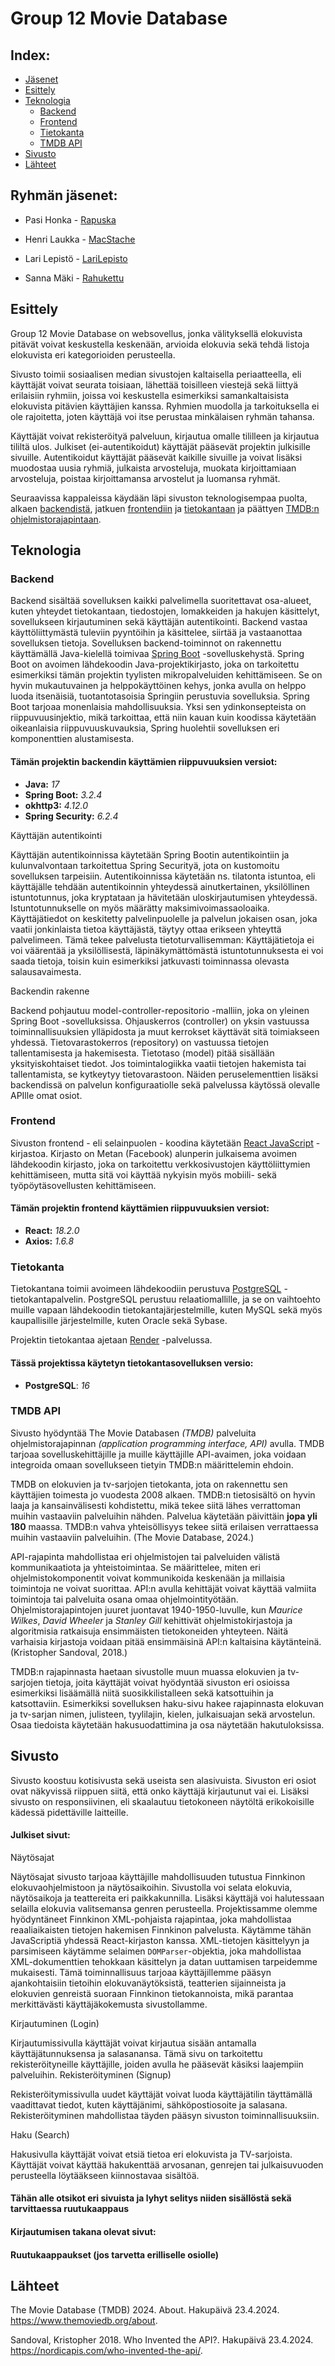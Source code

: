 # Group 12 Movie Database

## Index:
- [Jäsenet](#jasenet)
- [Esittely](esittely)
- [Teknologia](teknologia)
	- [Backend](#backend)
	- [Frontend](#frontend)
	- [Tietokanta](#tietokanta) 
	- [TMDB API](#tmdb_api) 
- [Sivusto](#sivusto)
- [Lähteet](#lähteet)

## <a name ="jasenet"></a> Ryhmän jäsenet:
- Pasi Honka - [Rapuska](https://www.github.com/Rapuska)

- Henri Laukka - [MacStache](https://www.github.com/MacStache)

- Lari Lepistö - [LariLepisto](https://www.github.com/LariLepisto)

- Sanna Mäki - [Rahukettu](https://www.github.com/rahukettu)

## <a name ="esittely"></a> Esittely
Group 12 Movie Database on websovellus, jonka välityksellä elokuvista pitävät voivat keskustella keskenään, arvioida elokuvia sekä tehdä listoja elokuvista eri kategorioiden perusteella. 

Sivusto toimii sosiaalisen median sivustojen kaltaisella periaatteella, eli käyttäjät voivat seurata toisiaan, lähettää toisilleen viestejä sekä liittyä erilaisiin ryhmiin, joissa voi keskustella esimerkiksi samankaltaisista elokuvista pitävien käyttäjien kanssa. Ryhmien muodolla ja tarkoituksella ei ole rajoitetta, joten käyttäjä voi itse perustaa minkälaisen ryhmän tahansa. 

Käyttäjät voivat rekisteröityä palveluun, kirjautua omalle tililleen ja kirjautua tililtä ulos. Julkiset (ei-autentikoidut) käyttäjät pääsevät projektin julkisille sivuille. Autentikoidut käyttäjät pääsevät kaikille sivuille ja voivat lisäksi muodostaa uusia ryhmiä, julkaista arvosteluja, muokata kirjoittamiaan arvosteluja, poistaa kirjoittamansa arvostelut ja luomansa ryhmät.

Seuraavissa kappaleissa käydään läpi sivuston teknologisempaa puolta, alkaen [backendistä](#backend), jatkuen [frontendiin](#frontend) ja [tietokantaan](#tietokanta) ja päättyen [TMDB:n ohjelmistorajapintaan](#tmdb_api).

## <a name ="teknologia"></a>Teknologia

### <a name ="backend"></a> Backend 
Backend sisältää sovelluksen kaikki palvelimella suoritettavat osa-alueet, kuten yhteydet tietokantaan, tiedostojen, lomakkeiden ja hakujen käsittelyt, sovellukseen kirjautuminen sekä käyttäjän autentikointi. Backend vastaa käyttöliittymästä tuleviin pyyntöihin ja käsittelee, siirtää ja vastaanottaa sovelluksen tietoja. 
Sovelluksen backend-toiminnot on rakennettu käyttämällä Java-kielellä toimivaa [Spring Boot](https://spring.io/projects/spring-boot) -sovelluskehystä. Spring Boot on avoimen lähdekoodin Java-projektikirjasto, joka on tarkoitettu esimerkiksi tämän projektin tyylisten mikropalveluiden kehittämiseen. Se on hyvin mukautuvainen ja helppokäyttöinen kehys, jonka avulla on helppo luoda itsenäisiä, tuotantotasoisia Springiin perustuvia sovelluksia. Spring Boot tarjoaa monenlaisia mahdollisuuksia. Yksi sen ydinkonsepteista on riippuvuusinjektio, mikä tarkoittaa, että niin kauan kuin koodissa käytetään oikeanlaisia riippuvuuskuvauksia, Spring huolehtii sovelluksen eri komponenttien alustamisesta.

#### Tämän projektin backendin käyttämien riippuvuuksien versiot:
- **Java:** *17*
- **Spring Boot:** *3.2.4*
- **okhttp3:** *4.12.0*
- **Spring Security:** *6.2.4*

Käyttäjän autentikointi

Käyttäjän autentikoinnissa käytetään Spring Bootin autentikointiin ja kulunvalvontaan tarkoitettua Spring Securityä, jota on kustomoitu sovelluksen tarpeisiin. Autentikoinnissa käytetään ns. tilatonta istuntoa, eli käyttäjälle tehdään autentikoinnin yhteydessä ainutkertainen, yksilöllinen istuntotunnus, joka kryptataan ja hävitetään uloskirjautumisen yhteydessä. Istuntotunnukselle on myös määrätty maksimivoimassaoloaika. Käyttäjätiedot on keskitetty palvelinpuolelle ja palvelun jokaisen osan, joka vaatii jonkinlaista tietoa käyttäjästä, täytyy ottaa erikseen yhteyttä palvelimeen. Tämä tekee palvelusta tietoturvallisemman: Käyttäjätietoja ei voi väärentää ja yksilöllisestä, läpinäkymättömästä istuntotunnuksesta ei voi saada tietoja, toisin kuin esimerkiksi jatkuvasti toiminnassa olevasta salausavaimesta.

Backendin rakenne

Backend pohjautuu model-controller-repositorio -malliin, joka on yleinen Spring Boot -sovelluksissa. Ohjauskerros (controller) on yksin vastuussa toiminnallisuuksien ylläpidosta ja muut kerrokset käyttävät sitä toimiakseen yhdessä. Tietovarastokerros (repository) on vastuussa tietojen tallentamisesta ja hakemisesta. Tietotaso (model) pitää sisällään yksityiskohtaiset tiedot. Jos toimintalogiikka vaatii tietojen hakemista tai tallentamista, se kytkeytyy tietovarastoon. 
Näiden peruselementtien lisäksi backendissä on palvelun konfiguraatiolle sekä palvelussa käytössä olevalle APIlle omat osiot. 



### <a name ="frontend"></a> Frontend
Sivuston frontend - eli selainpuolen - koodina käytetään [React JavaScript](https://react.dev/) -kirjastoa. Kirjasto on Metan (Facebook) alunperin julkaisema avoimen lähdekoodin kirjasto, joka on tarkoitettu verkkosivustojen käyttöliittymien kehittämiseen, mutta sitä voi käyttää nykyisin myös mobiili- sekä työpöytäsovellusten kehittämiseen.

#### Tämän projektin frontend käyttämien riippuvuuksien versiot:
- **React:** *18.2.0*
- **Axios:** *1.6.8*

### <a name ="tietokanta"></a> Tietokanta
Tietokantana toimii avoimeen lähdekoodiin perustuva [PostgreSQL](https://www.postgresql.org/) -tietokantapalvelin. PostgreSQL perustuu relaatiomallille, ja se on vaihtoehto muille vapaan lähdekoodin tietokantajärjestelmille, kuten MySQL sekä myös kaupallisille järjestelmille, kuten Oracle sekä Sybase.

Projektin tietokantaa ajetaan [Render](https://render.com/) -palvelussa.

#### Tässä projektissa käytetyn tietokantasovelluksen versio:
- **PostgreSQL**: *16*

### <a name ="tmdb_api"></a> TMDB API
Sivusto hyödyntää The Movie Databasen *(TMDB)* palveluita ohjelmistorajapinnan *(application programming interface, API)* avulla. TMDB tarjoaa sovelluskehittäjille ja muille käyttäjille API-avaimen, joka voidaan integroida omaan sovellukseen tietyin TMDB:n määrittelemin ehdoin.

TMDB on elokuvien ja tv-sarjojen tietokanta, jota on rakennettu sen käyttäjien toimesta jo vuodesta 2008 alkaen. TMDB:n tietosisältö on hyvin laaja ja kansainvälisesti kohdistettu, mikä tekee siitä lähes verrattoman muihin vastaaviin palveluihin nähden. Palvelua käytetään päivittäin **jopa yli 180** maassa. TMDB:n vahva yhteisöllisyys tekee siitä erilaisen verrattaessa muihin vastaaviin palveluihin. (The Movie Database, 2024.)

API-rajapinta mahdollistaa eri ohjelmistojen tai palveluiden välistä kommunikaatiota ja yhteistoimintaa. Se määrittelee, miten eri ohjelmistokomponentit voivat kommunikoida keskenään ja millaisia toimintoja ne voivat suorittaa. API:n avulla kehittäjät voivat käyttää valmiita toimintoja tai palveluita osana omaa ohjelmointityötään. Ohjelmistorajapintojen juuret juontavat 1940-1950-luvulle, kun *Maurice Wilkes*, *David Wheeler* ja *Stanley Gill* kehittivät ohjelmistokirjastoja ja algoritmisia ratkaisuja ensimmäisten tietokoneiden yhteyteen. Näitä varhaisia kirjastoja voidaan pitää ensimmäisinä API:n kaltaisina käytänteinä. (Kristopher Sandoval, 2018.) 

TMDB:n rajapinnasta haetaan sivustolle muun muassa elokuvien ja tv-sarjojen tietoja, joita käyttäjät voivat hyödyntää sivuston eri osioissa esimerkiksi lisäämällä niitä suosikkilistalleen sekä katsottuihin ja katsottaviin. Esimerkiksi sovelluksen haku-sivu hakee rajapinnasta elokuvan ja tv-sarjan nimen, julisteen, tyylilajin, kielen, julkaisuajan sekä arvostelun. Osaa tiedoista käytetään hakusuodattimina ja osa näytetään hakutuloksissa.

## <a name ="sivusto"></a> Sivusto
Sivusto koostuu kotisivusta sekä useista sen alasivuista. Sivuston eri osiot ovat näkyvissä riippuen siitä, että onko käyttäjä kirjautunut vai ei. Lisäksi sivusto on responsiivinen, eli skaalautuu tietokoneen näytöltä erikokoisille kädessä pidettäville laitteille.

#### Julkiset sivut:
Näytösajat

Näytösajat sivusto tarjoaa käyttäjille mahdollisuuden tutustua Finnkinon elokuvaohjelmistoon ja näytösaikoihin. Sivustolla voi selata elokuvia, näytösaikoja ja teattereita eri paikkakunnilla. Lisäksi käyttäjä voi halutessaan selailla elokuvia valitsemansa genren perusteella. Projektissamme olemme hyödyntäneet Finnkinon XML-pohjaista rajapintaa, joka mahdollistaa reaaliaikaisten tietojen hakemisen Finnkinon palvelusta. Käytämme tähän JavaScriptiä yhdessä React-kirjaston kanssa. XML-tietojen käsittelyyn ja parsimiseen käytämme selaimen `DOMParser`-objektia, joka mahdollistaa XML-dokumenttien tehokkaan käsittelyn ja datan uuttamisen tarpeidemme mukaisesti. Tämä toiminnallisuus tarjoaa käyttäjillemme pääsyn ajankohtaisiin tietoihin elokuvanäytöksistä, teatterien sijainneista ja elokuvien genreistä suoraan Finnkinon tietokannoista, mikä parantaa merkittävästi käyttäjäkokemusta sivustollamme.

Kirjautuminen (Login)

Kirjautumissivulla käyttäjät voivat kirjautua sisään antamalla käyttäjätunnuksensa ja salasanansa. Tämä sivu on tarkoitettu rekisteröityneille käyttäjille, joiden avulla he pääsevät käsiksi laajempiin palveluihin.
Rekisteröityminen (Signup)

Rekisteröitymissivulla uudet käyttäjät voivat luoda käyttäjätilin täyttämällä vaadittavat tiedot, kuten käyttäjänimi, sähköpostiosoite ja salasana. Rekisteröityminen mahdollistaa täyden pääsyn sivuston toiminnallisuuksiin.

Haku (Search)

Hakusivulla käyttäjät voivat etsiä tietoa eri elokuvista ja TV-sarjoista. Käyttäjät voivat käyttää hakukenttää arvosanan, genrejen tai julkaisuvuoden perusteella löytääkseen kiinnostavaa sisältöä.

#### Tähän alle otsikot eri sivuista ja lyhyt selitys niiden sisällöstä sekä tarvittaessa ruutukaappaus

#### Kirjautumisen takana olevat sivut:

#### Ruutukaappaukset (jos tarvetta erilliselle osiolle) 

## <a name ="lähteet"></a> Lähteet
The Movie Database (TMDB) 2024. About. Hakupäivä 23.4.2024. https://www.themoviedb.org/about.

Sandoval, Kristopher 2018. Who Invented the API?. Hakupäivä 23.4.2024. https://nordicapis.com/who-invented-the-api/.
